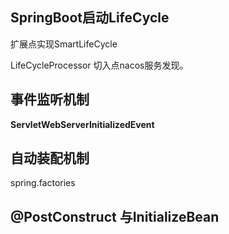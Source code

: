 ## SpringBoot启动LifeCycle

扩展点实现SmartLifeCycle

LifeCycleProcessor 切入点nacos服务发现。



## 事件监听机制

**ServletWebServerInitializedEvent**



## 自动装配机制

spring.factories



## @PostConstruct 与InitializeBean
